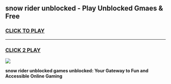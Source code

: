 
## snow rider unblocked - Play Unblocked Gmaes & Free
<h3>
<a href="https://premium.freeplayer.one?title=snow_rider_unblocked&ref=20F">CLICK TO PLAY</a></h3>
<hr>

<h3>
<a href="https://premium.freeplayer.one?title=snow_rider_unblocked&ref=20F">CLICK 2 PLAY</a>
  
</h3>

<a href="https://premium.freeplayer.one?title=snow_rider_unblocked&ref=20F/"><img src="https://clearcache.store/games.png"></a>


**snow rider unblocked games unblocked: Your Gateway to Fun and Accessible Online Gaming**
